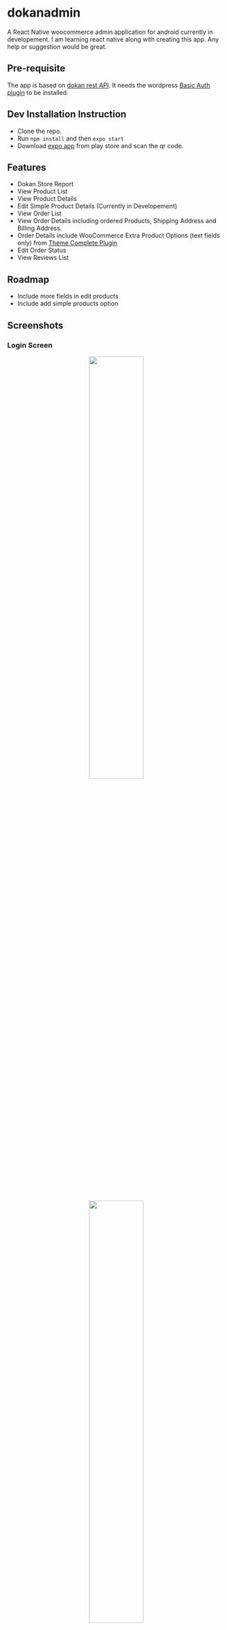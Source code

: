 # dokanadmin
A React Native woocommerce admin application for android currently in developement. I am learning react native along with creating this app. Any help or suggestion would be great.

## Pre-requisite
The app is based on [dokan rest API](https://wedevsofficial.github.io/dokan/). It needs the wordpress [Basic Auth plugin](https://github.com/WP-API/Basic-Auth) to be installed.


## Dev Installation Instruction
- Clone the repo.
- Run `npm install` and then `expo start`
- Download [expo app](https://play.google.com/store/apps/details?id=host.exp.exponent) from play store and scan the qr code.

## Features
- Dokan Store Report
- View Product List
- View Product Details
- Edit Simple Product Details (Currently in Developement)
- View Order List
- View Order Details including ordered Products, Shipping Address and Billing Address.
- Order Details include WooCommerce Extra Product Options (text fields only) from [Theme Complete Plugin](https://codecanyon.net/item/woocommerce-extra-product-options/7908619)
- Edit Order Status
- View Reviews List

## Roadmap
- Include more fields in edit products
- Include add simple products option

## Screenshots
### **Login Screen**
<p align="center">
  <img src="/screenshots/login.png"  width="50%" height="50%" />
  <img src="/screenshots/reports.png"  width="50%" height="50%" />
  <img src="/screenshots/orders-list.png"  width="50%" height="50%" />
  <img src="/screenshots/order-details.png"  width="50%" height="50%" />
  <img src="/screenshots/edit-order.png"  width="50%" height="50%" />
  <img src="/screenshots/products-list.png"  width="50%" height="50%" />
  <img src="/screenshots/product-details.png"  width="50%" height="50%" />
  <img src="/screenshots/edit-product.png"  width="50%" height="50%" />
  <img src="/screenshots/reviews-list.png"  width="50%" height="50%" />
  <img src="/screenshots/logout.png"  width="50%" height="50%" />
</p>
